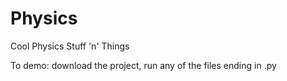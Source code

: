 # Physics
 Cool Physics Stuff 'n' Things

To demo: download the project, run any of the files ending in .py
